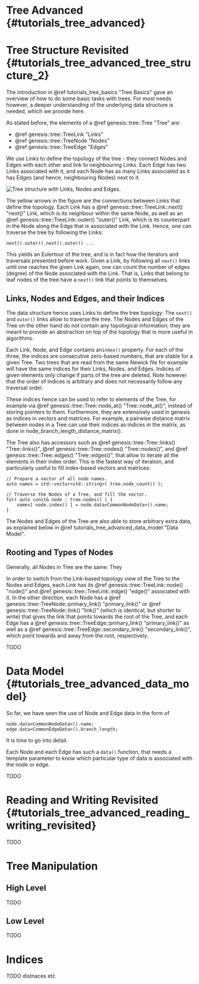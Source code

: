 Tree Advanced {#tutorials_tree_advanced}
===========

# Tree Structure Revisited {#tutorials_tree_advanced_tree_structure_2}

The introduction in @ref tutorials_tree_basics "Tree Basics" gave an overview of how to do some basic
tasks with trees. For most needs however, a deeper understanding of the underlying data structure is
needed, which we provide here.

As stated before, the elements of a @ref genesis::tree::Tree "Tree" are:

  * @ref genesis::tree::TreeLink "Links"
  * @ref genesis::tree::TreeNode "Nodes"
  * @ref genesis::tree::TreeEdge "Edges"

We use Links to define the topology of the tree - they connect Nodes and Edges with each other and link to neighbouring Links. Each Edge has two Links associated with it, and each Node has as many Links associated
as it has Edges (and hence, neighbouring Nodes) next to it.

![Tree structure with Links, Nodes and Edges.](tree/structure.png)

The yellow arrows in the figure are the connections between Links that define the topology.
Each Link has a @ref genesis::tree::TreeLink::next() "next()" Link, which is its neighbour within the same Node,
as well as an @ref genesis::tree::TreeLink::outer() "outer()" Link, which is its counterpart in the Node along the Edge that is associated with the Link. Hence, one can traverse the tree by following the Links:

    next().outer().next().outer() ...

This yields an Eulertour of the tree, and is in fact how the iterators and traversals presented before work.
Given a Link, by following all `next()` links until one reaches the given Link again, one can count the number of edges (degree) of the Node associated with the Link.
That is, Links that belong to leaf nodes of the tree have a `next()` link that points to themselves.

## Links, Nodes and Edges, and their Indices

The data structure hence uses Links to define the tree topology: The `next()` and `outer()` links allow to traverse the tree. The Nodes and Edges of the Tree on the other hand do not contain any topological information;
they are meant to provide an abstraction on top of the topology that is more useful in algorithms.

Each Link, Node, and Edge contains an`index()` property. For each of the three, the indices are consecutive zero-based numbers, that are stable for a given Tree. Two trees that are read from the same Newick file for example will have the same indices for their Links, Nodes, and Edges. Indices of given elements only change if parts of the tree are deleted. Note however that the order of indices is arbitrary and does not necessarily follow any traversal order.

These indices hence can be used to refer to elements of the Tree, for example via
@ref genesis::tree::Tree::node_at() "Tree::node_at()", instead of storing pointers to them.
Furthermore, they are extensively used in genesis as indices in vectors and matrices.
For example, a pairwise distance matrix between nodes in a Tree can use their indices as indices in the matrix,
as done in node_branch_length_distance_matrix().

The Tree also has accessors such as @ref genesis::tree::Tree::links() "Tree::links()",
@ref genesis::tree::Tree::nodes() "Tree::nodes()", and @ref genesis::tree::Tree::edges() "Tree::edges()",
that allow to iterate all the elements in their index order. This is the fastest way of iteration,
and particularly useful to fill index-based vectors and matrices:

~~~{.cpp}
// Prepare a vector of all node names.
auto names = std::vector<std::string>( tree.node_count() );

// Traverse the Nodes of a Tree, and fill the vector.
for( auto const& node : tree.nodes() ) {
    names[ node.index() ] = node.data<CommonNodeData>().name;
}
~~~

The Nodes and Edges of the Tree are also able to store arbitrary extra data, as explained below in
@ref tutorials_tree_advanced_data_model "Data Model".

## Rooting and Types of Nodes

Generally, all Nodes in Tree are the same: They


In order to switch from the Link-based topology view of the Tree to the Nodes and Edges,
each Link has its @ref genesis::tree::TreeLink::node() "node()" and @ref genesis::tree::TreeLink::edge() "edge()" associated with it. In the other direction, each Node has a @ref genesis::tree::TreeNode::primary_link() "primary_link()" or  @ref genesis::tree::TreeNode::link() "link()" (which is identical, but shorter to write) that gives the link that points towards the root of the Tree,
and each Edge has a @ref genesis::tree::TreeEdge::primary_link() "primary_link()" as well as a @ref genesis::tree::TreeEdge::secondary_link() "secondary_link()", which point towards and away from the root, respectively.


<!-- criterion to distinguish:

  * leaf node: has only one link
  * inner node:  more than one.
  * root node: established via index to the link. all primary and secondary pointers adhere to this.
  * (except for that, they are all the same internally.)

In the image above, we dont show node h and the leaf nodes next to it, because too messy.
the multifurcation its just more links in a circle -->

TODO

<!-- The Tree and all its associated classes strive to be highly flexible and highly efficient at
the same time. Unfortunately, this comes at the cost of code complexity. -->

# Data Model {#tutorials_tree_advanced_data_model}

So far, we have seen the use of Node and Edge data in the form of

    node.data<CommonNodeData>().name;
    edge.data<CommonEdgeData>().branch_length;

It is time to go into detail.

Each Node and each Edge has such a `data()` function, that needs a template parameter to know which particular type of data is associated with the node or edge.

TODO

<!-- base node and edge data, default data, etc

casting via `.data<>()` - recommend to store such pointers locally if needed more than once per
operation/loop body/traversal

this is a bit tedious, but type-safe.

Remark: we used templated trees over data types before. this solved the casting issue, but
introduces many others like code bloating, lots of different independent tree data structures
(casting does not work that way, but we need double templtated converter funciotns for both
lhs and rhd data types, etc), no on-line conversion (trees needed to be deeply copied in order to
change the data types). -->

# Reading and Writing Revisited {#tutorials_tree_advanced_reading_writing_revisited}

TODO

<!-- now that we know about the data model, let's see how to fill this with data from files
details about plug-in functionality etc -->

# Tree Manipulation

## High Level

TODO

<!-- add_new_node() -->

## Low Level

TODO

<!-- reset_outer() etc -->

# Indices


TODO distnaces etc
